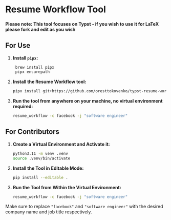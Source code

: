 # Resume Workflow Tool

#### Please note: This tool focuses on Typst - if you wish to use it for LaTeX please fork and edit as you wish

## For Use

1. **Install `pipx`:**
   ```sh
    brew install pipx
    pipx ensurepath
   ```

2. **Install the Resume Workflow tool:**
   ```sh
   pipx install git+https://github.com/oresttokovenko/typst-resume-workflow.git --python 3.11
   ```

3. **Run the tool from anywhere on your machine, no virtual environment required:**
   ```sh
   resume_workflow -c facebook -j "software engineer"
   ```

## For Contributors

1. **Create a Virtual Environment and Activate it:**
   ```sh
   python3.11 -m venv .venv
   source .venv/bin/activate
   ```

2. **Install the Tool in Editable Mode:**
   ```sh
   pip install --editable .
   ```

3. **Run the Tool from Within the Virtual Environment:**
   ```sh
   resume_workflow -c facebook -j "software engineer"
   ```

Make sure to replace `"facebook"` and `"software engineer"` with the desired company name and job title respectively.
